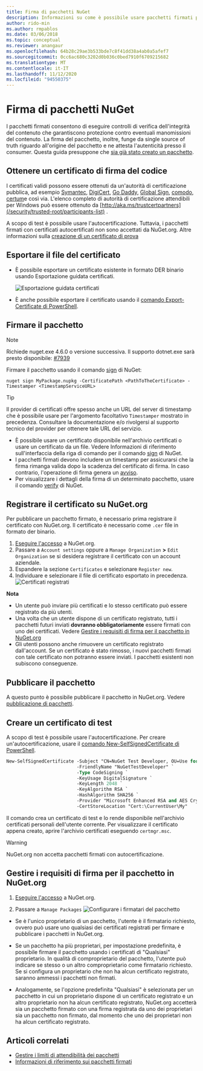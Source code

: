 ```yaml
---
title: Firma di pacchetti NuGet
description: Informazioni su come è possibile usare pacchetti firmati per abilitare la verifica dell'integrità del contenuto.
author: rido-min
ms.author: rmpablos
ms.date: 03/06/2018
ms.topic: conceptual
ms.reviewer: anangaur
ms.openlocfilehash: 64b28c29ae3b533bde7c8f41dd38a4ab0a5afef7
ms.sourcegitcommit: 0cc6ac680c3202d0b036c0bed7910f6709215682
ms.translationtype: MT
ms.contentlocale: it-IT
ms.lasthandoff: 11/12/2020
ms.locfileid: "94550375"
---
```

# <a name="signing-nuget-packages"></a>Firma di pacchetti NuGet

I pacchetti firmati consentono di eseguire controlli di verifica dell'integrità del contenuto che garantiscono protezione contro eventuali manomissioni del contenuto. La firma del pacchetto, inoltre, funge da single source of truth riguardo all'origine del pacchetto e ne attesta l'autenticità presso il consumer. Questa guida presuppone che [sia già stato creato un pacchetto](creating-a-package.md).

## <a name="get-a-code-signing-certificate"></a>Ottenere un certificato di firma del codice

I certificati validi possono essere ottenuti da un'autorità di certificazione pubblica, ad esempio [Symantec](https://trustcenter.websecurity.symantec.com/process/trust/productOptions?productType=SoftwareValidationClass3), [DigiCert](https://www.digicert.com/code-signing/), [Go Daddy](https://www.godaddy.com/web-security/code-signing-certificate), [Global Sign](https://www.globalsign.com/en/code-signing-certificate/), [comodo](https://www.comodo.com/e-commerce/code-signing/code-signing-certificate.php), [certum](https://www.certum.eu/certum/cert,offer_en_open_source_cs.xml)e così via. L'elenco completo di autorità di certificazione attendibili per Windows può essere ottenuto da [http://aka.ms/trustcertpartners](/security/trusted-root/participants-list) .

A scopo di test è possibile usare l'autocertificazione. Tuttavia, i pacchetti firmati con certificati autocertificati non sono accettati da NuGet.org. Altre informazioni sulla [creazione di un certificato di prova](#create-a-test-certificate)

## <a name="export-the-certificate-file"></a>Esportare il file del certificato

* È possibile esportare un certificato esistente in formato DER binario usando Esportazione guidata certificati.

  ![Esportazione guidata certificati](../reference/media/CertificateExportWizard.png)

* È anche possibile esportare il certificato usando il [comando Export-Certificate di PowerShell](/powershell/module/pkiclient/export-certificate).

## <a name="sign-the-package"></a>Firmare il pacchetto

> [!note]
> Richiede nuget.exe 4.6.0 o versione successiva. Il supporto dotnet.exe sarà presto disponibile: [#7939](https://github.com/NuGet/Home/issues/7939)

Firmare il pacchetto usando il comando [sign](../reference/cli-reference/cli-ref-sign.md) di NuGet:

```cli
nuget sign MyPackage.nupkg -CertificatePath <PathToTheCertificate> -Timestamper <TimestampServiceURL>
```

> [!Tip]
> Il provider di certificati offre spesso anche un URL del server di timestamp che è possibile usare per l'argomento facoltativo `Timestamper` mostrato in precedenza. Consultare la documentazione e/o rivolgersi al supporto tecnico del provider per ottenere tale URL del servizio.

* È possibile usare un certificato disponibile nell'archivio certificati o usare un certificato da un file. Vedere Informazioni di riferimento sull'interfaccia della riga di comando per il comando [sign](../reference/cli-reference/cli-ref-sign.md) di NuGet.
* I pacchetti firmati devono includere un timestamp per assicurarsi che la firma rimanga valida dopo la scadenza del certificato di firma. In caso contrario, l'operazione di firma genera un [avviso](../reference/errors-and-warnings/NU3002.md).
* Per visualizzare i dettagli della firma di un determinato pacchetto, usare il comando [verify](../reference/cli-reference/cli-ref-verify.md) di NuGet.

## <a name="register-the-certificate-on-nugetorg"></a>Registrare il certificato su NuGet.org

Per pubblicare un pacchetto firmato, è necessario prima registrare il certificato con NuGet.org. Il certificato è necessario come `.cer` file in formato der binario.

1. [Eseguire l'accesso](https://www.nuget.org/users/account/LogOn?returnUrl=%2F) a NuGet.org.
1. Passare a `Account settings` oppure a `Manage Organization` **>** `Edit Organization` se si desidera registrare il certificato con un account aziendale.
1. Espandere la sezione `Certificates` e selezionare `Register new`.
1. Individuare e selezionare il file di certificato esportato in precedenza.
  ![Certificati registrati](../reference/media/registered-certs.png)

**Nota**
* Un utente può inviare più certificati e lo stesso certificato può essere registrato da più utenti.
* Una volta che un utente dispone di un certificato registrato, tutti i pacchetti futuri inviati **dovranno obbligatoriamente** essere firmati con uno dei certificati. Vedere [Gestire i requisiti di firma per il pacchetto in NuGet.org](#manage-signing-requirements-for-your-package-on-nugetorg)
* Gli utenti possono anche rimuovere un certificato registrato dall'account. Se un certificato è stato rimosso, i nuovi pacchetti firmati con tale certificato non potranno essere inviati. I pacchetti esistenti non subiscono conseguenze.

## <a name="publish-the-package"></a>Pubblicare il pacchetto

A questo punto è possibile pubblicare il pacchetto in NuGet.org. Vedere [pubblicazione di pacchetti](../nuget-org/Publish-a-package.md).

## <a name="create-a-test-certificate"></a>Creare un certificato di test

A scopo di test è possibile usare l'autocertificazione. Per creare un'autocertificazione, usare il [comando New-SelfSignedCertificate di PowerShell](/powershell/module/pkiclient/new-selfsignedcertificate).

```ps
New-SelfSignedCertificate -Subject "CN=NuGet Test Developer, OU=Use for testing purposes ONLY" `
                          -FriendlyName "NuGetTestDeveloper" `
                          -Type CodeSigning `
                          -KeyUsage DigitalSignature `
                          -KeyLength 2048 `
                          -KeyAlgorithm RSA `
                          -HashAlgorithm SHA256 `
                          -Provider "Microsoft Enhanced RSA and AES Cryptographic Provider" `
                          -CertStoreLocation "Cert:\CurrentUser\My" 
```

Il comando crea un certificato di test e lo rende disponibile nell'archivio certificati personali dell'utente corrente. Per visualizzare il certificato appena creato, aprire l'archivio certificati eseguendo `certmgr.msc`.

> [!Warning]
> NuGet.org non accetta pacchetti firmati con autocertificazione.

## <a name="manage-signing-requirements-for-your-package-on-nugetorg"></a>Gestire i requisiti di firma per il pacchetto in NuGet.org
1. [Eseguire l'accesso](https://www.nuget.org/users/account/LogOn?returnUrl=%2F) a NuGet.org.

1. Passare a `Manage Packages` 
   ![Configurare i firmatari del pacchetto](../reference/media/configure-package-signers.png)

* Se è l'unico proprietario di un pacchetto, l'utente è il firmatario richiesto, ovvero può usare uno qualsiasi dei certificati registrati per firmare e pubblicare i pacchetti in NuGet.org.

* Se un pacchetto ha più proprietari, per impostazione predefinita, è possibile firmare il pacchetto usando i certificati di "Qualsiasi" proprietario. In qualità di comproprietario del pacchetto, l'utente può indicare se stesso o un altro comproprietario come firmatario richiesto. Se si configura un proprietario che non ha alcun certificato registrato, saranno ammessi i pacchetti non firmati. 

* Analogamente, se l'opzione predefinita "Qualsiasi" è selezionata per un pacchetto in cui un proprietario dispone di un certificato registrato e un altro proprietario non ha alcun certificato registrato, NuGet.org accetterà sia un pacchetto firmato con una firma registrata da uno dei proprietari sia un pacchetto non firmato, dal momento che uno dei proprietari non ha alcun certificato registrato.

## <a name="related-articles"></a>Articoli correlati

- [Gestire i limiti di attendibilità dei pacchetti](../consume-packages/installing-signed-packages.md)
- [Informazioni di riferimento sui pacchetti firmati](../reference/Signed-Packages-Reference.md)